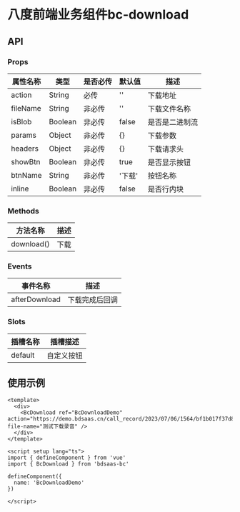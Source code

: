 # 八度前端业务组件bc-download

## API

### Props

| 属性名称     | 类型      | 是否必传 | 默认值   | 描述      |
|----------|---------| --- |-------|---------|
| action   | String  | 必传 | ''    | 下载地址    |
| fileName | String  | 非必传 | ''    | 下载文件名称  |
| isBlob   | Boolean | 非必传 | false | 是否是二进制流 |
| params   | Object  | 非必传 | {}    | 下载参数    |
| headers  | Object  | 非必传 | {}    | 下载请求头   |
| showBtn  | Boolean | 非必传 | true  | 是否显示按钮  |
| btnName  | String  | 非必传 | '下载'  | 按钮名称    |
| inline   | Boolean | 非必传 | false | 是否行内块   |

### Methods

| 方法名称 | 描述 |
| --- | --- |
| download() | 下载 |

### Events

| 事件名称 | 描述 |
| --- | --- |
| afterDownload | 下载完成后回调 |

### Slots

| 插槽名称 | 插槽描述 |
| --- | --- |
| default | 自定义按钮 |

## 使用示例

```vue
<template>
  <div>
    <BcDownload ref="BcDownloadDemo" action="https://demo.bdsaas.cn/call_record/2023/07/06/1564/bf1b017f37d8495d8f824e57949d4fa8..wav" file-name="测试下载录音" />
  </div>
</template>

<script setup lang="ts">
import { defineComponent } from 'vue'
import { BcDownload } from 'bdsaas-bc'

defineComponent({
  name: 'BcDownloadDemo'
})

</script>
```

<!-- ## 预览



<script setup lang="ts">


import { BcDownload } from 'bdsaas-bc';


</script>



<BcDownload ref="BcDownloadDemo" action="https://demo.bdsaas.cn/call_record/2023/07/06/1564/bf1b017f37d8495d8f824e57949d4fa8..wav" file-name="测试下载录音" btn-name="测试下载按钮自定义名称" /> -->
